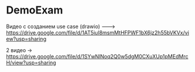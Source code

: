 # DemoExam

Видео с созданием use case (drawio) ---> https://drive.google.com/file/d/1AT5iuI8msmMtHFPWF1bX6jz2h55bVKVx/view?usp=sharing

2 видео -> https://drive.google.com/file/d/1SYwNlNoq2Q0w5dgM0CXuXUp1pMEdMrcH/view?usp=sharing
